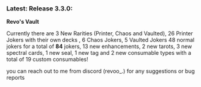 ### Latest: Release 3.3.0:

**Revo's Vault**

Currently there are 3 New Rarities (Printer, Chaos and Vaulted), 26 Printer Jokers with their own decks , 6 Chaos Jokers, 5 Vaulted Jokers 48 normal jokers for a total of **84** jokers, 13 new enhancements, 2 new tarots, 3 new spectral cards, 1 new seal, 1 new tag and 2 new consumable types with a total of 19 custom consumables!


you can reach out to me from discord (revoo_.) for any suggestions or bug reports

